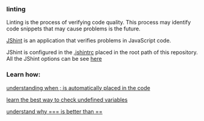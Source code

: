 ### linting

Linting is the process of verifying code quality. This process may identify code snippets that may cause problems is the future.  

[JShint](http://jshint.com/docs/) is an application that verifies problems in JavaScript code.  

JShint is configured in the [.jshintrc](./jshintrc) placed in the root path of this repository. All the JShint options can be see [here](http://jshint.com/docs/options/)  

### Learn how:  

[understanding when ; is automatically placed in the code](./automatic_semicolon_rules.js) 

[learn the best way to check undefined variables](./best_way_to_check_undefined.js)

[understand why === is better than ==](./best_way_to_compare.js)